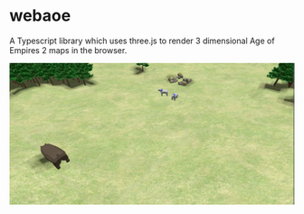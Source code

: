 # webaoe

A Typescript library which uses three.js to render 3 dimensional Age of Empires 2 maps in the browser.

![screenshot](./webaoe.png)
